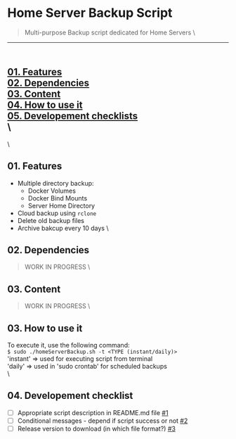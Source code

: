 # Home Server Backup Script
> Multi-purpose Backup script dedicated for Home Servers
\
---
\
[01. Features](https://github.com/gromoslaw-kroczka/home-server-backup#01-features)\
[02. Dependencies](https://github.com/gromoslaw-kroczka/home-server-backup#02-dependencies)\
[03. Content](https://github.com/gromoslaw-kroczka/home-server-backup#03-content)\
[04. How to use it](https://github.com/gromoslaw-kroczka/home-server-backup#04-how-to-use-it)\
[05. Developement checklists](https://github.com/gromoslaw-kroczka/home-server-backup#05-development-checklist)\
\
---
\
## 01. Features
* Multiple directory backup:
    * Docker Volumes
    * Docker Bind Mounts
    * Server Home Directory
* Cloud backup using `rclone`
* Delete old backup files
* Archive bakcup every 10 days
\
## 02. Dependencies
> WORK IN PROGRESS
\
## 03. Content
> WORK IN PROGRESS
\
## 03. How to use it
To execute it, use the following command:\
`$ sudo ./homeServerBackup.sh -t <TYPE (instant/daily)>`\
    'instant' => used for executing script from terminal\
    'daily' => used in 'sudo crontab' for scheduled backups\
\
## 04. Developement checklist
- [ ] Appropriate script description in README.md file [#1](https://github.com/gromoslaw-kroczka/home-server-backup/issues/1)
- [ ] Conditional messages - depend if script success or not [#2](https://github.com/gromoslaw-kroczka/home-server-backup/issues/2)
- [ ] Release version to download (in which file format?) [#3](https://github.com/gromoslaw-kroczka/home-server-backup/issues/3)